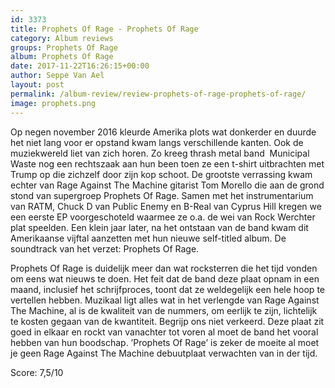 ```yaml
---
id: 3373
title: Prophets Of Rage - Prophets Of Rage
category: Album reviews
groups: Prophets Of Rage
album: Prophets Of Rage
date: 2017-11-22T16:26:15+00:00
author: Seppe Van Ael
layout: post
permalink: /album-review/review-prophets-of-rage-prophets-of-rage/
image: prophets.png
---
```

Op negen november 2016 kleurde Amerika plots wat donkerder en duurde het niet lang voor er opstand kwam langs verschillende kanten. Ook de muziekwereld liet van zich horen. Zo kreeg thrash metal band  Municipal Waste nog een rechtszaak aan hun been toen ze een t-shirt uitbrachten met Trump op die zichzelf door zijn kop schoot. De grootste verrassing kwam echter van Rage Against The Machine gitarist Tom Morello die aan de grond stond van supergroep Prophets Of Rage. Samen met het instrumentarium van RATM, Chuck D van Public Enemy en B-Real van Cyprus Hill kregen we een eerste EP voorgeschoteld waarmee ze o.a. de wei van Rock Werchter plat speelden. Een klein jaar later, na het ontstaan van de band kwam dit Amerikaanse vijftal aanzetten met hun nieuwe self-titled album. De soundtrack van het verzet: Prophets Of Rage.

Prophets Of Rage is duidelijk meer dan wat rocksterren die het tijd vonden om eens wat nieuws te doen. Het feit dat de band deze plaat opnam in een maand, inclusief het schrijfproces, toont dat ze weldegelijk een hele hoop te vertellen hebben. Muzikaal ligt alles wat in het verlengde van Rage Against The Machine, al is de kwaliteit van de nummers, om eerlijk te zijn, lichtelijk te kosten gegaan van de kwantiteit. Begrijp ons niet verkeerd. Deze plaat zit goed in elkaar en rockt van vanachter tot voren al moet de band het vooral hebben van hun boodschap. ’Prophets Of Rage’ is zeker de moeite al moet je geen Rage Against The Machine debuutplaat verwachten van in der tijd.

Score: 7,5/10
